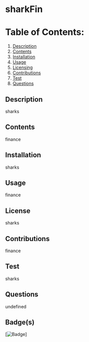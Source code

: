 
# sharkFin

# Table of Contents:
1. [Description](#description)
2. [Contents](#contents)
3. [Installation](#installation)
4. [Usage](#usage)
5. [Licensing](#license)
6. [Contributions](#contributions)
7. [Test](#test)
8. [Questions](#questions)

## Description

sharks

## Contents

finance

## Installation

sharks

## Usage

finance

## License

sharks

## Contributions

finance

## Test

sharks

## Questions

undefined

## Badge(s)

[![Badge](https://img.shields.io/badge/Finance-sharkFin-blue)]



